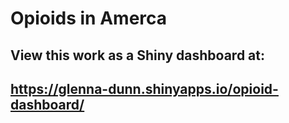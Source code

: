 # Opioids in Amerca
## View this work as a Shiny dashboard at: 
## https://glenna-dunn.shinyapps.io/opioid-dashboard/
